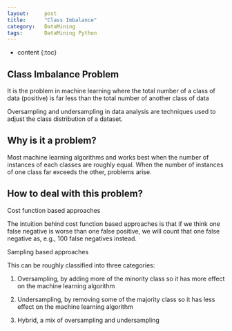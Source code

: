 ```yaml
---
layout:     post
title:      "Class Imbalance"
category:   DataMining 
tags:		DataMining Python
---
```

* content
{:toc}

## Class Imbalance Problem

It is the problem in machine learning where the total number of a class of data (positive) is far less than the total number of another class of data

Oversampling and undersampling in data analysis are techniques used to adjust the class distribution of a dataset.

## Why is it a problem?

Most machine learning algorithms and works best when the number of instances of each classes are roughly equal. When the number of instances of one class far exceeds the other, problems arise. 

## How to deal with this problem?

Cost function based approaches

The intuition behind cost function based approaches is that if we think one false negative is worse than one false positive, we will count that one false negative as, e.g., 100 false negatives instead. 

Sampling based approaches

This can be roughly classified into three categories:

1. Oversampling, by adding more of the minority class so it has more effect on the machine learning algorithm

2. Undersampling, by removing some of the majority class so it has less effect on the machine learning algorithm

3. Hybrid, a mix of oversampling and undersampling